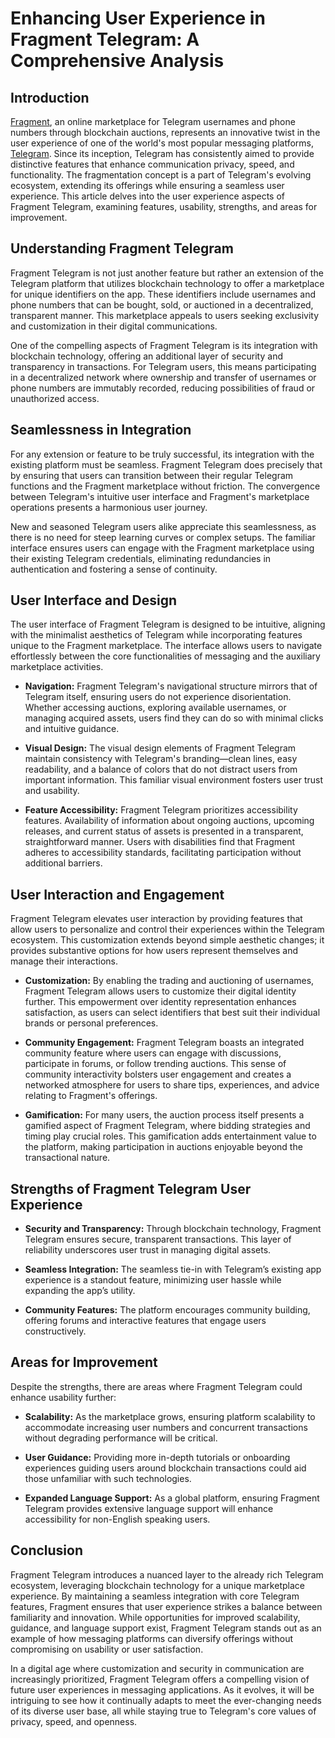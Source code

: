 # Enhancing User Experience in Fragment Telegram: A Comprehensive Analysis

## Introduction

[Fragment](https://fragment.com/), an online marketplace for Telegram usernames and phone numbers through blockchain auctions, represents an innovative twist in the user experience of one of the world's most popular messaging platforms, [Telegram](https://telegram.org/). Since its inception, Telegram has consistently aimed to provide distinctive features that enhance communication privacy, speed, and functionality. The fragmentation concept is a part of Telegram's evolving ecosystem, extending its offerings while ensuring a seamless user experience. This article delves into the user experience aspects of Fragment Telegram, examining features, usability, strengths, and areas for improvement.

## Understanding Fragment Telegram

Fragment Telegram is not just another feature but rather an extension of the Telegram platform that utilizes blockchain technology to offer a marketplace for unique identifiers on the app. These identifiers include usernames and phone numbers that can be bought, sold, or auctioned in a decentralized, transparent manner. This marketplace appeals to users seeking exclusivity and customization in their digital communications.

One of the compelling aspects of Fragment Telegram is its integration with blockchain technology, offering an additional layer of security and transparency in transactions. For Telegram users, this means participating in a decentralized network where ownership and transfer of usernames or phone numbers are immutably recorded, reducing possibilities of fraud or unauthorized access.

## Seamlessness in Integration

For any extension or feature to be truly successful, its integration with the existing platform must be seamless. Fragment Telegram does precisely that by ensuring that users can transition between their regular Telegram functions and the Fragment marketplace without friction. The convergence between Telegram's intuitive user interface and Fragment's marketplace operations presents a harmonious user journey.

New and seasoned Telegram users alike appreciate this seamlessness, as there is no need for steep learning curves or complex setups. The familiar interface ensures users can engage with the Fragment marketplace using their existing Telegram credentials, eliminating redundancies in authentication and fostering a sense of continuity.

## User Interface and Design

The user interface of Fragment Telegram is designed to be intuitive, aligning with the minimalist aesthetics of Telegram while incorporating features unique to the Fragment marketplace. The interface allows users to navigate effortlessly between the core functionalities of messaging and the auxiliary marketplace activities.

- **Navigation:** Fragment Telegram's navigational structure mirrors that of Telegram itself, ensuring users do not experience disorientation. Whether accessing auctions, exploring available usernames, or managing acquired assets, users find they can do so with minimal clicks and intuitive guidance.

- **Visual Design:** The visual design elements of Fragment Telegram maintain consistency with Telegram's branding—clean lines, easy readability, and a balance of colors that do not distract users from important information. This familiar visual environment fosters user trust and usability.

- **Feature Accessibility:** Fragment Telegram prioritizes accessibility features. Availability of information about ongoing auctions, upcoming releases, and current status of assets is presented in a transparent, straightforward manner. Users with disabilities find that Fragment adheres to accessibility standards, facilitating participation without additional barriers.

## User Interaction and Engagement

Fragment Telegram elevates user interaction by providing features that allow users to personalize and control their experiences within the Telegram ecosystem. This customization extends beyond simple aesthetic changes; it provides substantive options for how users represent themselves and manage their interactions.

- **Customization:** By enabling the trading and auctioning of usernames, Fragment Telegram allows users to customize their digital identity further. This empowerment over identity representation enhances satisfaction, as users can select identifiers that best suit their individual brands or personal preferences.

- **Community Engagement:** Fragment Telegram boasts an integrated community feature where users can engage with discussions, participate in forums, or follow trending auctions. This sense of community interactivity bolsters user engagement and creates a networked atmosphere for users to share tips, experiences, and advice relating to Fragment's offerings.

- **Gamification:** For many users, the auction process itself presents a gamified aspect of Fragment Telegram, where bidding strategies and timing play crucial roles. This gamification adds entertainment value to the platform, making participation in auctions enjoyable beyond the transactional nature.

## Strengths of Fragment Telegram User Experience

- **Security and Transparency:** Through blockchain technology, Fragment Telegram ensures secure, transparent transactions. This layer of reliability underscores user trust in managing digital assets.

- **Seamless Integration:** The seamless tie-in with Telegram’s existing app experience is a standout feature, minimizing user hassle while expanding the app’s utility.

- **Community Features:** The platform encourages community building, offering forums and interactive features that engage users constructively.

## Areas for Improvement

Despite the strengths, there are areas where Fragment Telegram could enhance usability further:

- **Scalability:** As the marketplace grows, ensuring platform scalability to accommodate increasing user numbers and concurrent transactions without degrading performance will be critical.

- **User Guidance:** Providing more in-depth tutorials or onboarding experiences guiding users around blockchain transactions could aid those unfamiliar with such technologies.

- **Expanded Language Support:** As a global platform, ensuring Fragment Telegram provides extensive language support will enhance accessibility for non-English speaking users.

## Conclusion

Fragment Telegram introduces a nuanced layer to the already rich Telegram ecosystem, leveraging blockchain technology for a unique marketplace experience. By maintaining a seamless integration with core Telegram features, Fragment ensures that user experience strikes a balance between familiarity and innovation. While opportunities for improved scalability, guidance, and language support exist, Fragment Telegram stands out as an example of how messaging platforms can diversify offerings without compromising on usability or user satisfaction.

In a digital age where customization and security in communication are increasingly prioritized, Fragment Telegram offers a compelling vision of future user experiences in messaging applications. As it evolves, it will be intriguing to see how it continually adapts to meet the ever-changing needs of its diverse user base, all while staying true to Telegram's core values of privacy, speed, and openness.